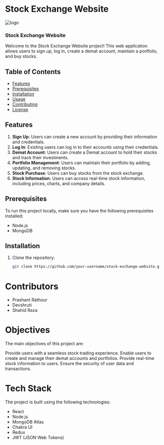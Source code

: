 # Stock Exchange Website
![logo](https://github.com/Prashantrathour/stoic-sack-3017/assets/112960345/339f5f1e-0dc7-4479-8bff-3fd0a822daba)
### Stock Exchange Website

Welcome to the Stock Exchange Website project! This web application allows users to sign up, log in, create a demat account, maintain a portfolio, and buy stocks.

## Table of Contents

- [Features](#features)
- [Prerequisites](#prerequisites)
- [Installation](#installation)
- [Usage](#usage)
- [Contributing](#contributing)
- [License](#license)

## Features

1. **Sign Up**: Users can create a new account by providing their information and credentials.
2. **Log In**: Existing users can log in to their accounts using their credentials.
3. **Demat Account**: Users can create a Demat account to hold their stocks and track their investments.
4. **Portfolio Management**: Users can maintain their portfolio by adding, updating, and removing stocks.
5. **Stock Purchase**: Users can buy stocks from the stock exchange.
6. **Stock Information**: Users can access real-time stock information, including prices, charts, and company details.

## Prerequisites

To run this project locally, make sure you have the following prerequisites installed:

- Node.js
- MongoDB

## Installation

1. Clone the repository:

   ```bash
   git clone https://github.com/your-username/stock-exchange-website.git
# Contributors
- Prashant Rathour
- Devshruti
- Shahid Raza

# Objectives
The main objectives of this project are:

Provide users with a seamless stock trading experience.
Enable users to create and manage their demat accounts and portfolios.
Provide real-time stock information to users.
Ensure the security of user data and transactions.
# Tech Stack
The project is built using the following technologies:

- React
- Node.js
- MongoDB Atlas
- Chakra UI
- Redux
- JWT (JSON Web Tokens)
